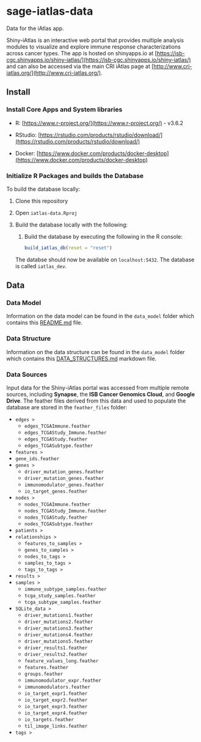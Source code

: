 # sage-iatlas-data

Data for the iAtlas app.

Shiny-iAtlas is an interactive web portal that provides multiple analysis modules to visualize and explore immune response characterizations across cancer types. The app is hosted on shinyapps.io at [https://isb-cgc.shinyapps.io/shiny-iatlas/](https://isb-cgc.shinyapps.io/shiny-iatlas/) and can also be accessed via the main CRI iAtlas page at [http://www.cri-iatlas.org/](http://www.cri-iatlas.org/).

## Install

### Install Core Apps and System libraries

- R: [https://www.r-project.org/](https://www.r-project.org/) - v3.6.2

- RStudio: [https://rstudio.com/products/rstudio/download/](https://rstudio.com/products/rstudio/download/)

- Docker: [https://www.docker.com/products/docker-desktop](https://www.docker.com/products/docker-desktop)

### Initialize R Packages and builds the Database

To build the database locally:

1. Clone this repository

1. Open `iatlas-data.Rproj`

1. Build the database locally with the following:

   1. Build the database by executing the following in the R console:

      ```R
      build_iatlas_db(reset = "reset")
      ```

   The databse should now be available on `localhost:5432`. The database is called `iatlas_dev`.

## Data

### Data Model

Information on the data model can be found in the `data_model` folder which contains this [README.md](data_model/README.md#iatlas-data-model) file.

### Data Structure

Information on the data structure can be found in the `data_model` folder which contains this [DATA_STRUCTURES.md](data_model/DATA_STRUCTURES.md#iatlas-data-structures) markdown file.

### Data Sources

Input data for the Shiny-iAtlas portal was accessed from multiple remote sources, including **Synapse**, the **ISB Cancer Genomics Cloud**, and **Google Drive**. The feather files derived from this data and used to populate the database are stored in the `feather_files` folder:

- `edges >`
  - `edges_TCGAImmune.feather`
  - `edges_TCGAStudy_Immune.feather`
  - `edges_TCGAStudy.feather`
  - `edges_TCGASubtype.feather`
- `features >`
- `gene_ids.feather`
- `genes >`
  - `driver_mutation_genes.feather`
  - `driver_mutation_genes.feather`
  - `immunomodulator_genes.feather`
  - `io_target_genes.feather`
- `nodes >`
  - `nodes_TCGAImmune.feather`
  - `nodes_TCGAStudy_Immune.feather`
  - `nodes_TCGAStudy.feather`
  - `nodes_TCGASubtype.feather`
- `patients >`
- `relationships >`
  - `features_to_samples >`
  - `genes_to_samples >`
  - `nodes_to_tags >`
  - `samples_to_tags >`
  - `tags_to_tags >`
- `results >`
- `samples >`
  - `immune_subtype_samples.feather`
  - `tcga_study_samples.feather`
  - `tcga_subtype_samples.feather`
- `SQLite_data >`
  - `driver_mutations1.feather`
  - `driver_mutations2.feather`
  - `driver_mutations3.feather`
  - `driver_mutations4.feather`
  - `driver_mutations5.feather`
  - `driver_results1.feather`
  - `driver_results2.feather`
  - `feature_values_long.feather`
  - `features.feather`
  - `groups.feather`
  - `immunomodulator_expr.feather`
  - `immunomodulators.feather`
  - `io_target_expr1.feather`
  - `io_target_expr2.feather`
  - `io_target_expr3.feather`
  - `io_target_expr4.feather`
  - `io_targets.feather`
  - `til_image_links.feather`
- `tags >`
